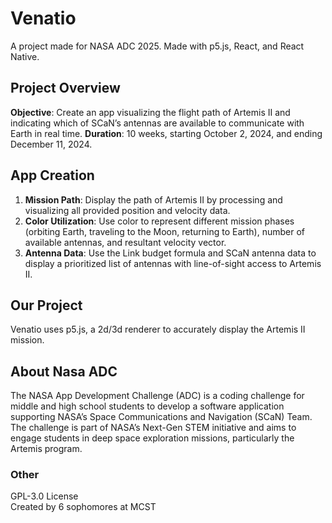 # Venatio

A project made for NASA ADC 2025. Made with p5.js, React, and React Native.

## Project Overview
**Objective**: Create an app visualizing the flight path of Artemis II and indicating which of SCaN’s antennas are available to communicate with Earth in real time.
**Duration**: 10 weeks, starting October 2, 2024, and ending December 11, 2024. ​

## App Creation
1. **Mission Path**: Display the path of Artemis II by processing and visualizing all provided position and velocity data. ​
2. **Color Utilization**: Use color to represent different mission phases (orbiting Earth, traveling to the Moon, returning to Earth), number of available antennas, and resultant velocity vector. ​
3. **Antenna Data**: Use the Link budget formula and SCaN antenna data to display a prioritized list of antennas with line-of-sight access to Artemis II. ​


## Our Project
Venatio uses p5.js, a 2d/3d renderer to accurately display the Artemis II mission.

## About Nasa ADC
The NASA App Development Challenge (ADC) is a coding challenge for middle and high school students to develop a software application supporting NASA’s Space Communications and Navigation (SCaN) Team. ​ The challenge is part of NASA’s Next-Gen STEM initiative and aims to engage students in deep space exploration missions, particularly the Artemis program. ​

### Other
GPL-3.0 License<br>Created by 6 sophomores at MCST
